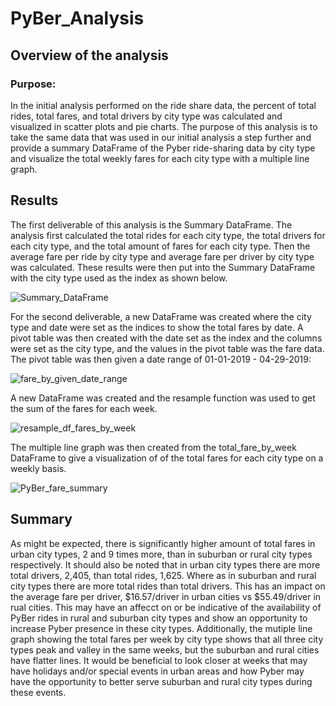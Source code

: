 # PyBer_Analysis

## Overview of the analysis 
### Purpose: 
In the initial analysis performed on the ride share data, the percent of total rides, total fares, and total drivers by city type was calculated and visualized in scatter plots and pie charts. The purpose of this analysis is to take the same data that was used in our initial analysis a step further and provide a summary DataFrame of the Pyber ride-sharing data by city type and visualize the total weekly fares for each city type with a multiple line graph.  

## Results
The first deliverable of this analysis is the Summary DataFrame.  The analysis first calculated the total rides for each city type, the total drivers for each city type, and the total amount of fares for each city type.  Then the average fare per ride by city type and average fare per driver by city type was calculated.  These results were then put into the Summary DataFrame with the city type used as the index as shown below. 

![Summary_DataFrame](https://user-images.githubusercontent.com/103215123/170523705-63831d13-8ba7-4c5d-9a09-6d2cb26abb38.png)

For the second deliverable, a new DataFrame was created where the city type and date were set as the indices to show the total fares by date.  A pivot table was then created with the date set as the index and the columns were set as the city type, and the values in the pivot table was the fare data. The pivot table was then given a date range of 01-01-2019 - 04-29-2019: 

![fare_by_given_date_range](https://user-images.githubusercontent.com/103215123/170525698-e7c68bea-4713-4f3a-9e89-424e315ea69f.png)

A new DataFrame was created and the resample function was used to get the sum of the fares for each week.  

![resample_df_fares_by_week](https://user-images.githubusercontent.com/103215123/170526311-7ba48005-ac68-46d0-9465-9b4eb3c5e2c6.png)

The multiple line graph was then created from the total_fare_by_week DataFrame to give a visualization of of the total fares for each city type on a weekly basis. 

![PyBer_fare_summary](https://user-images.githubusercontent.com/103215123/170526660-a943bdbb-d4c2-4607-9baf-009e71ca694d.png)

## Summary
As might be expected, there is significantly higher amount of total fares in urban city types, 2 and 9 times more, than in suburban or rural city types respectively.  It should also be noted that in urban city types there are more total drivers, 2,405, than total rides, 1,625. Where as in suburban and rural city types there are more total rides than total drivers. This has an impact on the average fare per driver, $16.57/driver in urban cities vs $55.49/driver in rual cities.  This may have an affecct on or be indicative of the availability of PyBer rides in rural and suburban city types and show an opportunity to increase Pyber presence in these city types. Additionally, the mutiple line graph showing the total fares per week by city type shows that all three city types peak and valley in the same weeks, but the suburban and rural cities have flatter lines.  It would be beneficial to look closer at weeks that may have holidays and/or special events in urban areas and how Pyber may have the opportunity to better serve suburban and rural city types during these events.  
